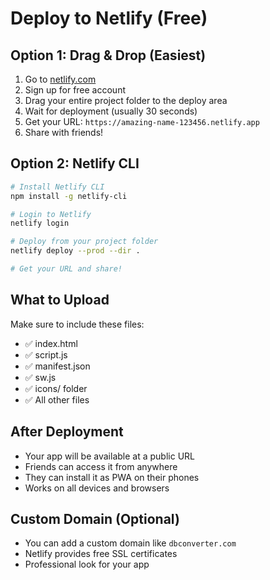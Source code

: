 # Deploy to Netlify (Free)

## Option 1: Drag & Drop (Easiest)
1. Go to [netlify.com](https://netlify.com)
2. Sign up for free account
3. Drag your entire project folder to the deploy area
4. Wait for deployment (usually 30 seconds)
5. Get your URL: `https://amazing-name-123456.netlify.app`
6. Share with friends!

## Option 2: Netlify CLI
```bash
# Install Netlify CLI
npm install -g netlify-cli

# Login to Netlify
netlify login

# Deploy from your project folder
netlify deploy --prod --dir .

# Get your URL and share!
```

## What to Upload
Make sure to include these files:
- ✅ index.html
- ✅ script.js
- ✅ manifest.json
- ✅ sw.js
- ✅ icons/ folder
- ✅ All other files

## After Deployment
- Your app will be available at a public URL
- Friends can access it from anywhere
- They can install it as PWA on their phones
- Works on all devices and browsers

## Custom Domain (Optional)
- You can add a custom domain like `dbconverter.com`
- Netlify provides free SSL certificates
- Professional look for your app
